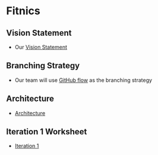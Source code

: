 # Fitnics


## Vision Statement
- Our [Vision Statement](https://code.cs.umanitoba.ca/3350-winter-2021-a01/fitnics-group-12/-/blob/master/docs/Vision%20Statement.md)

## Branching Strategy
- Our team will use [GitHub flow](https://code.cs.umanitoba.ca/3350-winter-2021-a01/fitnics-group-12/-/blob/master/docs/Branching%20Strategy.md) as the branching strategy

## Architecture
- [Architecture](https://code.cs.umanitoba.ca/3350-winter-2021-a01/fitnics-group-12/-/blob/master/docs/Architecture.md)

## Iteration 1 Worksheet
- [Iteration 1](https://code.cs.umanitoba.ca/3350-winter-2021-a01/fitnics-group-12/-/blob/master/docs/Iteration1.md)